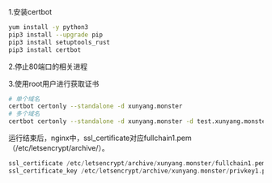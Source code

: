 1.安装certbot

````bash
yum install -y python3
pip3 install --upgrade pip
pip3 install setuptools_rust
pip3 install certbot
````

2.停止80端口的相关进程

3.使用root用户进行获取证书

```bash
# 单个域名
certbot certonly --standalone -d xunyang.monster
# 多个域名
certbot certonly --standalone -d xunyang.monster -d test.xunyang.monster
```

运行结束后，nginx中，ssl_certificate对应fullchain1.pem（/etc/letsencrypt/archive/）。

```php
ssl_certificate /etc/letsencrypt/archive/xunyang.monster/fullchain1.pem
ssl_certificate_key /etc/letsencrypt/archive/xunyang.monster/privkey1.pem
```